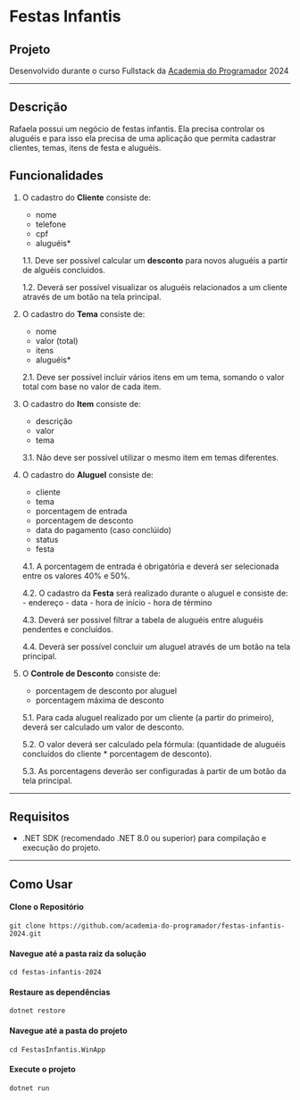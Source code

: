 # Festas Infantis

## Projeto

Desenvolvido durante o curso Fullstack da [Academia do Programador](https://www.academiadoprogramador.net) 2024

---
## Descrição

Rafaela possui um negócio de festas infantis. Ela precisa controlar os aluguéis e para isso ela precisa de uma aplicação que permita cadastrar clientes, temas, itens de festa e aluguéis.

## Funcionalidades

1. O cadastro do **Cliente** consiste de:
	- nome
	- telefone
	- cpf
	- aluguéis*

	1.1. Deve ser possível calcular um **desconto** para novos aluguéis a partir de alguéis concluidos.
	
 	1.2. Deverá ser possível visualizar os aluguéis relacionados a um cliente através de um botão na tela principal.

2. O cadastro do **Tema** consiste de:
	- nome
	- valor (total)
	- itens
	- aluguéis*

	2.1. Deve ser possível incluir vários itens em um tema, somando o valor total com base no valor de cada item.

3. O cadastro do **Item** consiste de:
	- descrição
	- valor
	- tema

	3.1. Não deve ser possível utilizar o mesmo item em temas diferentes.

4. O cadastro do **Aluguel** consiste de:
	- cliente
	- tema
	- porcentagem de entrada
	- porcentagem de desconto
	- data do pagamento (caso conclúido)
	- status
	- festa

	4.1. A porcentagem de entrada é obrigatória e deverá ser selecionada entre os valores 40% e 50%.
	

    4.2. O cadastro da **Festa** será realizado durante o aluguel e consiste de:
		- endereço
		- data
		- hora de início
		- hora de término
    
    4.3. Deverá ser possivel filtrar a tabela de aluguéis entre aluguéis pendentes e concluídos. 
	
    4.4. Deverá ser possível concluir um aluguel através de um botão na tela principal.

5. O **Controle de Desconto** consiste de:
	- porcentagem de desconto por aluguel
	- porcentagem máxima de desconto

	5.1. Para cada aluguel realizado por um cliente (a partir do primeiro), deverá ser calculado um valor de desconto.
   
	5.2. O valor deverá ser calculado pela fórmula: (quantidade de aluguéis concluídos do cliente * porcentagem de desconto).
   
	5.3. As porcentagens deverão ser configuradas à partir de um botão da tela principal.
---

## Requisitos

- .NET SDK (recomendado .NET 8.0 ou superior) para compilação e execução do projeto.
---
## Como Usar

#### Clone o Repositório
```
git clone https://github.com/academia-do-programador/festas-infantis-2024.git
```

#### Navegue até a pasta raiz da solução
```
cd festas-infantis-2024
```

#### Restaure as dependências
```
dotnet restore
```

#### Navegue até a pasta do projeto
```
cd FestasInfantis.WinApp
```

#### Execute o projeto
```
dotnet run
```
